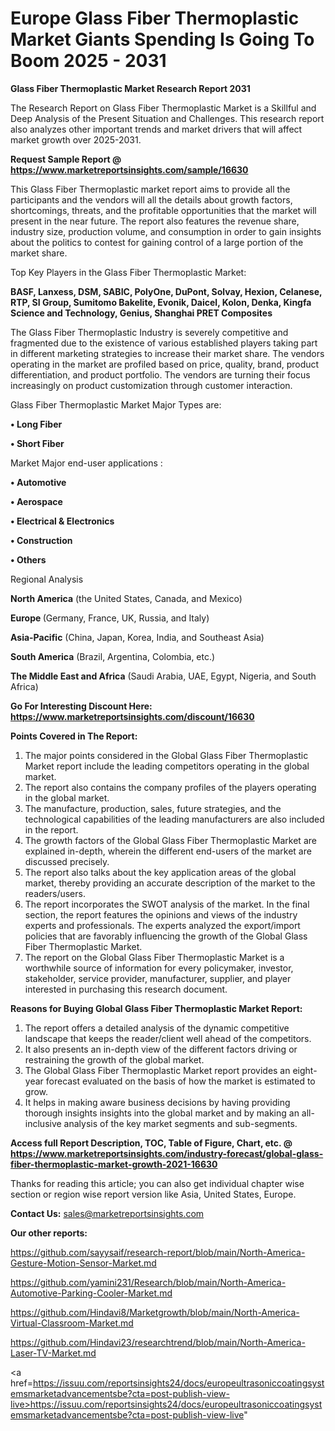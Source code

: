 # Europe Glass Fiber Thermoplastic Market Giants Spending Is Going To Boom 2025 - 2031

<strong>Glass Fiber Thermoplastic Market Research Report 2031</strong>

The Research Report on Glass Fiber Thermoplastic Market is a Skillful and Deep Analysis of the Present Situation and Challenges. This research report also analyzes other important trends and market drivers that will affect market growth over 2025-2031.

<strong>Request Sample Report @ <a href=https://www.marketreportsinsights.com/sample/16630>https://www.marketreportsinsights.com/sample/16630</a></strong>

This Glass Fiber Thermoplastic market report aims to provide all the participants and the vendors will all the details about growth factors, shortcomings, threats, and the profitable opportunities that the market will present in the near future. The report also features the revenue share, industry size, production volume, and consumption in order to gain insights about the politics to contest for gaining control of a large portion of the market share.

Top Key Players in the Glass Fiber Thermoplastic Market:

<strong>BASF, Lanxess, DSM, SABIC, PolyOne, DuPont, Solvay, Hexion, Celanese, RTP, SI Group, Sumitomo Bakelite, Evonik, Daicel, Kolon, Denka, Kingfa Science and Technology, Genius, Shanghai PRET Composites</strong>

The Glass Fiber Thermoplastic Industry is severely competitive and fragmented due to the existence of various established players taking part in different marketing strategies to increase their market share. The vendors operating in the market are profiled based on price, quality, brand, product differentiation, and product portfolio. The vendors are turning their focus increasingly on product customization through customer interaction.

Glass Fiber Thermoplastic Market Major Types are:

<strong>• Long Fiber

• Short Fiber</strong>

Market Major end-user applications :

<strong>• Automotive

• Aerospace

• Electrical & Electronics 

• Construction 

• Others</strong>

Regional Analysis

</u><strong><b>North America</b></strong> (the United States, Canada, and Mexico)

<strong><b>Europe </b></strong>(Germany, France, UK, Russia, and Italy)

<strong><b>Asia-Pacific</b></strong> (China, Japan, Korea, India, and Southeast Asia)

<strong><b>South America</b></strong> (Brazil, Argentina, Colombia, etc.)

<strong><b>The Middle East and Africa</b></strong> (Saudi Arabia, UAE, Egypt, Nigeria, and South Africa)

<strong>Go For Interesting Discount Here: <a href=https://www.marketreportsinsights.com/discount/16630>https://www.marketreportsinsights.com/discount/16630</a></strong>

<strong>Points Covered in The Report:</strong>
<ol>
  <li>The major points considered in the Global Glass Fiber Thermoplastic Market report include the leading competitors operating in the global market.</li>
  <li>The report also contains the company profiles of the players operating in the global market.</li>
  <li>The manufacture, production, sales, future strategies, and the technological capabilities of the leading manufacturers are also included in the report.</li>
  <li>The growth factors of the Global Glass Fiber Thermoplastic Market are explained in-depth, wherein the different end-users of the market are discussed precisely.</li>
  <li>The report also talks about the key application areas of the global market, thereby providing an accurate description of the market to the readers/users.</li>
  <li>The report incorporates the SWOT analysis of the market. In the final section, the report features the opinions and views of the industry experts and professionals. The experts analyzed the export/import policies that are favorably influencing the growth of the Global Glass Fiber Thermoplastic Market.</li>
  <li>The report on the Global Glass Fiber Thermoplastic Market is a worthwhile source of information for every policymaker, investor, stakeholder, service provider, manufacturer, supplier, and player interested in purchasing this research document.</li>
</ol>
<strong>Reasons for Buying Global Glass Fiber Thermoplastic Market Report:</strong>

<ol>
  <li>The report offers a detailed analysis of the dynamic competitive landscape that keeps the reader/client well ahead of the competitors.</li>
  <li>It also presents an in-depth view of the different factors driving or restraining the growth of the global market.</li>
  <li>The Global Glass Fiber Thermoplastic Market report provides an eight-year forecast evaluated on the basis of how the market is estimated to grow.</li>
  <li>It helps in making aware business decisions by having providing thorough insights insights into the global market and by making an all-inclusive analysis of the key market segments and sub-segments.</li>
</ol>
<strong>Access full Report Description, TOC, Table of Figure, Chart, etc. @ <a href=https://www.marketreportsinsights.com/industry-forecast/global-glass-fiber-thermoplastic-market-growth-2021-16630>https://www.marketreportsinsights.com/industry-forecast/global-glass-fiber-thermoplastic-market-growth-2021-16630</a></strong>


Thanks for reading this article; you can also get individual chapter wise section or region wise report version like Asia, United States, Europe.

<strong>Contact Us:</strong>
sales@marketreportsinsights.com

<strong>Our other reports:</strong>

<a href=https://github.com/sayysaif/research-report/blob/main/North-America-Gesture-Motion-Sensor-Market.md>https://github.com/sayysaif/research-report/blob/main/North-America-Gesture-Motion-Sensor-Market.md</a>

<a href=https://github.com/yamini231/Research/blob/main/North-America-Automotive-Parking-Cooler-Market.md>https://github.com/yamini231/Research/blob/main/North-America-Automotive-Parking-Cooler-Market.md</a>

<a href=https://github.com/Hindavi8/Marketgrowth/blob/main/North-America-Virtual-Classroom-Market.md>https://github.com/Hindavi8/Marketgrowth/blob/main/North-America-Virtual-Classroom-Market.md</a>

<a href=https://github.com/Hindavi23/researchtrend/blob/main/North-America-Laser-TV-Market.md>https://github.com/Hindavi23/researchtrend/blob/main/North-America-Laser-TV-Market.md</a>

<a href=https://issuu.com/reportsinsights24/docs/europeultrasoniccoatingsystemsmarketadvancementsbe?cta=post-publish-view-live>https://issuu.com/reportsinsights24/docs/europeultrasoniccoatingsystemsmarketadvancementsbe?cta=post-publish-view-live</a>"

